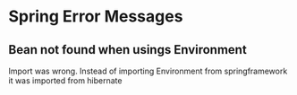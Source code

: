 # Spring Error Messages


## Bean not found when usings Environment
Import was wrong. Instead of importing Environment from springframework it was imported from hibernate